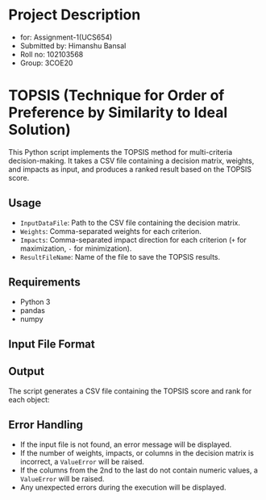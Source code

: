 # Project Description
- for: Assignment-1(UCS654)
- Submitted by: Himanshu Bansal
- Roll no: 102103568
- Group: 3COE20

# TOPSIS (Technique for Order of Preference by Similarity to Ideal Solution)

This Python script implements the TOPSIS method for multi-criteria decision-making. It takes a CSV file containing a decision matrix, weights, and impacts as input, and produces a ranked result based on the TOPSIS score.

## Usage

- `InputDataFile`: Path to the CSV file containing the decision matrix.
- `Weights`: Comma-separated weights for each criterion.
- `Impacts`: Comma-separated impact direction for each criterion (`+` for maximization, `-` for minimization).
- `ResultFileName`: Name of the file to save the TOPSIS results.

## Requirements

- Python 3
- pandas
- numpy

## Input File Format

## Output

The script generates a CSV file containing the TOPSIS score and rank for each object:

## Error Handling

- If the input file is not found, an error message will be displayed.
- If the number of weights, impacts, or columns in the decision matrix is incorrect, a `ValueError` will be raised.
- If the columns from the 2nd to the last do not contain numeric values, a `ValueError` will be raised.
- Any unexpected errors during the execution will be displayed.

```
